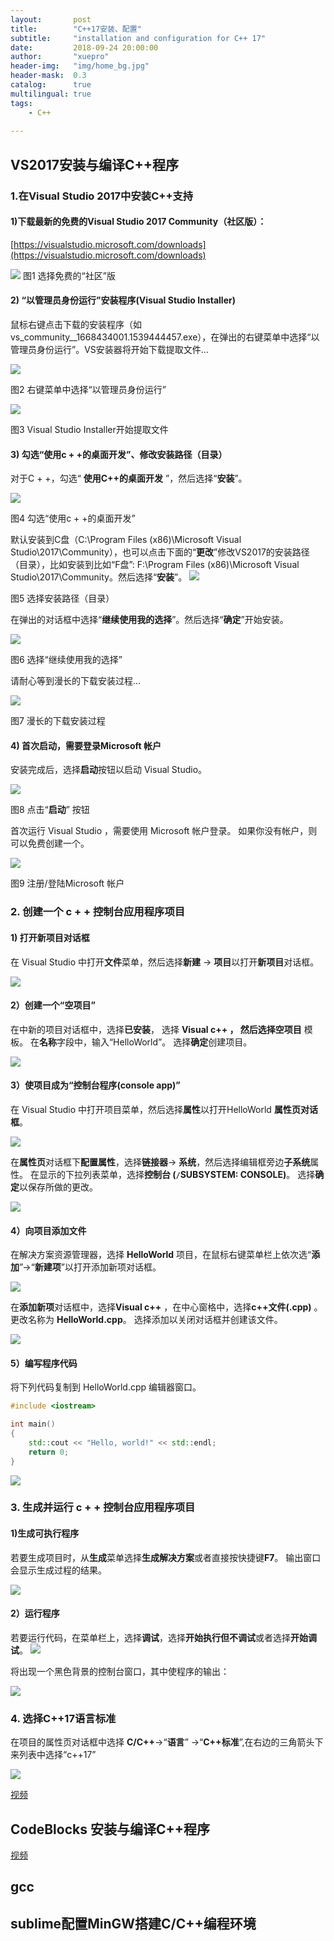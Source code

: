 ```yaml
---
layout:       post
title:        "C++17安装、配置"
subtitle:     "installation and configuration for C++ 17"
date:         2018-09-24 20:00:00
author:       "xuepro"
header-img:   "img/home_bg.jpg"
header-mask:  0.3
catalog:      true
multilingual: true
tags:
    - C++
    
---    
```


## VS2017安装与编译C++程序

### 1.在Visual Studio 2017中安装C++支持

#### 1)下载最新的免费的Visual Studio 2017 Community（社区版）： 

 [https://visualstudio.microsoft.com/downloads](https://visualstudio.microsoft.com/downloads)  
 
 ![](https://p.hwdong.com/book_imgs/vs/1-download.png)
  图1 选择免费的“社区”版
 
#### 2) “以管理员身份运行”安装程序(Visual Studio Installer)

   鼠标右键点击下载的安装程序（如vs_community__1668434001.1539444457.exe），在弹出的右键菜单中选择“以管理员身份运行”。VS安装器将开始下载提取文件…

![](https://p.hwdong.com/book_imgs/vs/2-run_installer.png)

  图2 右键菜单中选择“以管理员身份运行”
  
   ![](https://p.hwdong.com/book_imgs/vs/3-extract_files.png)
   
  图3 Visual Studio Installer开始提取文件
  
#### 3) 勾选“使用c + +的桌面开发”、修改安装路径（目录）

对于C + +，勾选“ **使用C++的桌面开发** ”，然后选择“**安装**”。

 ![](https://p.hwdong.com/book_imgs/vs/4-select_c++.png)
 
  图4 勾选“使用c + +的桌面开发”
  
    
默认安装到C盘（C:\Program Files (x86)\Microsoft Visual Studio\2017\Community），也可以点击下面的“**更改**”修改VS2017的安装路径（目录），比如安装到比如“F盘”:  F:\Program Files (x86)\Microsoft Visual Studio\2017\Community。然后选择“**安装**”。 
 ![](https://p.hwdong.com/book_imgs/vs/5-select_c++2.png)
 
  图5 选择安装路径（目录）

在弹出的对话框中选择“**继续使用我的选择**”。然后选择“**确定**”开始安装。


 ![](https://p.hwdong.com/book_imgs/vs/6-continue.png)
 
  图6 选择“继续使用我的选择”
  
请耐心等到漫长的下载安装过程...

   ![](https://p.hwdong.com/book_imgs/vs/6-downloading.png)
   
  图7 漫长的下载安装过程
  
  
#### 4) 首次启动，需要登录Microsoft 帐户

安装完成后，选择**启动**按钮以启动 Visual Studio。

![](https://p.hwdong.com/book_imgs/vs/8-start.png)

图8 点击“**启动**” 按钮

首次运行 Visual Studio ，需要使用 Microsoft 帐户登录。 如果你没有帐户，则可以免费创建一个。

![](https://p.hwdong.com/book_imgs/vs/9-reg_login.png)

图9 注册/登陆Microsoft 帐户 


   
   
### 2. 创建一个 c + + 控制台应用程序项目

#### 1) 打开新项目对话框

在 Visual Studio 中打开**文件**菜单，然后选择**新建** -> **项目**以打开**新项目**对话框。 


![](https://p.hwdong.com/book_imgs/vs/10-new_proj.png)

#### 2）创建一个“空项目”
在中新的项目对话框中，选择**已安装**， 选择 **Visual c++ **， 然后选择**空项目** 模板。 在**名称**字段中，输入“HelloWorld”。 选择**确定**创建项目。

![](https://p.hwdong.com/book_imgs/vs/10-new_proj2.png)

#### 3）使项目成为“控制台程序(console app)”
在 Visual Studio 中打开项目菜单，然后选择**属性**以打开HelloWorld **属性页对话框**。

![](https://p.hwdong.com/book_imgs/vs/10-new_proj3.png)

在**属性页**对话框下**配置属性**，选择**链接器**-> **系统**，然后选择编辑框旁边**子系统**属性。 在显示的下拉列表菜单，选择**控制台 (```/```SUBSYSTEM: CONSOLE)**。 选择**确定**以保存所做的更改。

![](https://p.hwdong.com/book_imgs/vs/10-new_proj4.png)

#### 4）向项目添加文件

在解决方案资源管理器，选择 **HelloWorld** 项目，在鼠标右键菜单栏上依次选“**添加**”->“**新建项**”以打开添加新项对话框。

![](https://p.hwdong.com/book_imgs/vs/10-new_proj5.png)

在**添加新项**对话框中，选择**Visual c++** ，在中心窗格中，选择**c++文件(.cpp)** 。 更改名称为 **HelloWorld.cpp**。 选择添加以关闭对话框并创建该文件。

![](https://p.hwdong.com/book_imgs/vs/10-new_proj6.png)

#### 5）编写程序代码

将下列代码复制到 HelloWorld.cpp 编辑器窗口。

```cpp
#include <iostream>

int main()
{
    std::cout << "Hello, world!" << std::endl;
    return 0;
}
```

 ![](https://p.hwdong.com/book_imgs/vs/10-new_proj7.png)


### 3. 生成并运行 c + + 控制台应用程序项目
   
#### 1)生成可执行程序
若要生成项目时，从**生成**菜单选择**生成解决方案**或者直接按快捷键**F7**。 输出窗口会显示生成过程的结果。
 
 ![](https://p.hwdong.com/book_imgs/vs/10-new_proj8.png)
 
#### 2）运行程序

若要运行代码，在菜单栏上，选择**调试**，选择**开始执行但不调试**或者选择**开始调试**。
 ![](https://p.hwdong.com/book_imgs/vs/10-new_proj9.png)
 
将出现一个黑色背景的控制台窗口，其中使程序的输出：

 ![](https://p.hwdong.com/book_imgs/vs/10-new_proj10.png)
 
### 4. 选择C++17语言标准
 
 在项目的属性页对话框中选择 **C/C++**->“**语言**” ->“**C++标准**”,在右边的三角箭头下来列表中选择“c++17”

 ![](https://p.hwdong.com/book_imgs/vs/10-new_proj11.png)
 
 
[视频](https://www.weibo.com/tv/v/Fx3MOsqJM?fid=1034:818cb1349ce05a84bfbd5e6422e1f2ea) 
   
## CodeBlocks 安装与编译C++程序

 [视频](https://www.weibo.com/tv/v/Fp8Pn6hQp?fid=1034:beb66bf53fa5e71e7b41ef375b8d1542) 

## gcc

## sublime配置MinGW搭建C/C++编程环境


